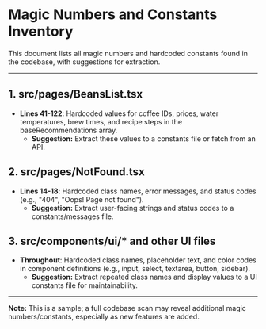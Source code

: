 # Magic Numbers and Constants Inventory

This document lists all magic numbers and hardcoded constants found in the codebase, with suggestions for extraction.

---

## 1. src/pages/BeansList.tsx
- **Lines 41-122**: Hardcoded values for coffee IDs, prices, water temperatures, brew times, and recipe steps in the baseRecommendations array.
  - **Suggestion:** Extract these values to a constants file or fetch from an API.

## 2. src/pages/NotFound.tsx
- **Lines 14-18**: Hardcoded class names, error messages, and status codes (e.g., "404", "Oops! Page not found").
  - **Suggestion:** Extract user-facing strings and status codes to a constants/messages file.

## 3. src/components/ui/* and other UI files
- **Throughout**: Hardcoded class names, placeholder text, and color codes in component definitions (e.g., input, select, textarea, button, sidebar).
  - **Suggestion:** Extract repeated class names and display values to a UI constants file for maintainability.

---

**Note:** This is a sample; a full codebase scan may reveal additional magic numbers/constants, especially as new features are added. 